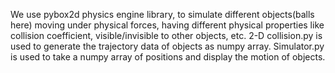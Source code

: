 We use pybox2d physics engine library, to simulate different objects(balls here) moving under physical forces, having different physical properties like collision coefficient, visible/invisible to other objects, etc. 
2-D collision.py is used to generate the trajectory data of objects as numpy array.
Simulator.py is used to take a numpy array of positions and display the motion of objects.
